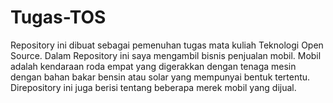 # Tugas-TOS
Repository ini dibuat sebagai pemenuhan tugas mata kuliah Teknologi Open Source.
Dalam Repository ini saya mengambil bisnis penjualan mobil.
Mobil adalah kendaraan roda empat yang digerakkan dengan tenaga mesin dengan bahan bakar bensin atau solar yang mempunyai bentuk tertentu.
Direpository ini juga berisi tentang beberapa merek mobil yang dijual.
